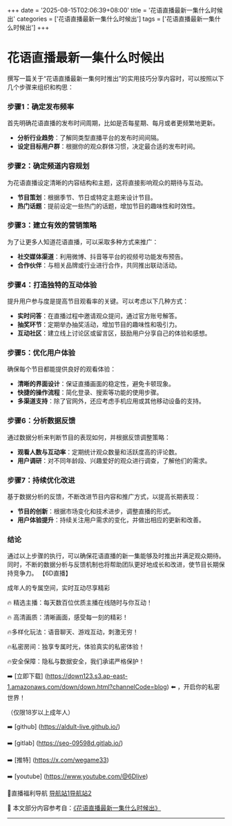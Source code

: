 +++
date = '2025-08-15T02:06:39+08:00'
title = '花语直播最新一集什么时候出'
categories = ['花语直播最新一集什么时候出']
tags = ['花语直播最新一集什么时候出']
+++

# 花语直播最新一集什么时候出

撰写一篇关于“花语直播最新一集何时推出”的实用技巧分享内容时，可以按照以下几个步骤来组织和构思：

### 步骤1：确定发布频率

首先明确花语直播的发布时间周期，比如是否每星期、每月或者更频繁地更新。

- **分析行业趋势**：了解同类型直播平台的发布时间间隔。
- **设定目标用户群**：根据你的观众群体习惯，决定最合适的发布时间。

### 步骤2：确定频道内容规划

为花语直播设定清晰的内容结构和主题，这将直接影响观众的期待与互动。

- **节目策划**：根据季节、节日或特定主题来设计节目。
- **热门话题**：提前设定一些热门的话题，增加节目的趣味性和时效性。

### 步骤3：建立有效的营销策略

为了让更多人知道花语直播，可以采取多种方式来推广：

- **社交媒体渠道**：利用微博、抖音等平台的视频号功能发布预告。
- **合作伙伴**：与相关品牌或行业进行合作，共同推出联动活动。

### 步骤4：打造独特的互动体验

提升用户参与度是提高节目观看率的关键。可以考虑以下几种方式：

- **实时问答**：在直播过程中邀请观众提问，通过官方账号解答。
- **抽奖环节**：定期举办抽奖活动，增加节目的趣味性和吸引力。
- **互动社区**：建立线上讨论区或留言区，鼓励用户分享自己的体验和感想。

### 步骤5：优化用户体验

确保每个节目都能提供良好的观看体验：

- **清晰的界面设计**：保证直播画面的稳定性，避免卡顿现象。
- **快捷的操作流程**：简化登录、搜索等功能的使用步骤。
- **多渠道支持**：除了官网外，还应考虑手机应用或其他移动设备的支持。

### 步骤6：分析数据反馈

通过数据分析来判断节目的表现如何，并根据反馈调整策略：

- **观看人数与互动率**：定期统计观众数量和活跃度高的评论数。
- **用户调研**：对不同年龄段、兴趣爱好的观众进行调查，了解他们的需求。

### 步骤7：持续优化改进

基于数据分析的反馈，不断改进节目内容和推广方式，以提高长期表现：

- **节目的创新**：根据市场变化和技术进步，调整直播的形式。
- **用户体验提升**：持续关注用户需求的变化，并做出相应的更新和改善。

### 结论

通过以上步骤的执行，可以确保花语直播的新一集能够及时推出并满足观众期待。同时，不断的数据分析与反馈机制也将帮助团队更好地成长和改进，使节目长期保持竞争力。
【6D直播】

 成年人的专属空间，实时互动尽享精彩

🔥 精选主播：每天数百位优质主播在线随时与你互动！

🔥 高清画质：清晰画面，感受每一刻的精彩！

🔥多样化玩法：语音聊天、游戏互动，刺激无穷！

🔥私密房间：独享专属时光，体验真实的私密体验！

🔥安全保障：隐私与数据安全，我们承诺严格保护！

➡️ [立即下载] (https://down123.s3.ap-east-1.amazonaws.com/down/down.html?channelCode=blog) ⬅️ ，开启你的私密世界！

 （仅限18岁以上成年人）

➡️ [github] (https://aldult-live.github.io/)

➡️ [gitlab] (https://seo-09598d.gitlab.io/)

➡️ [推特] (https://x.com/wegame33)

➡️ [youtube] (https://www.youtube.com/@6Dlive)

🔞直播福利导航   [导航站1](https://webstack-86085a.gitlab.io/)[导航站2](https://onlygit123-2.github.io/)

📘 本文部分内容参考自：[《花语直播最新一集什么时候出》](https://webstack-hugo-1.pages.dev/)

---
